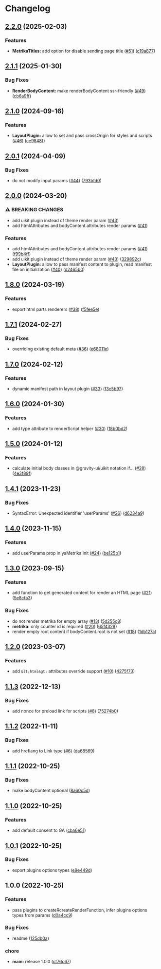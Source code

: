 # Changelog

## [2.2.0](https://github.com/gravity-ui/app-layout/compare/v2.1.1...v2.2.0) (2025-02-03)


### Features

* **MetrikaTitles:** add option for disable sending page title ([#51](https://github.com/gravity-ui/app-layout/issues/51)) ([c19a877](https://github.com/gravity-ui/app-layout/commit/c19a877a1a7ec7670319bff5795434873dbb28aa))

## [2.1.1](https://github.com/gravity-ui/app-layout/compare/v2.1.0...v2.1.1) (2025-01-30)


### Bug Fixes

* **RenderBodyContent:** make renderBodyContent ssr-friendly ([#49](https://github.com/gravity-ui/app-layout/issues/49)) ([cb6a9ff](https://github.com/gravity-ui/app-layout/commit/cb6a9ff123440b15e7303837ed4446c03f5af264))

## [2.1.0](https://github.com/gravity-ui/app-layout/compare/v2.0.1...v2.1.0) (2024-09-16)


### Features

* **LayoutPlugin:** allow to set and pass crossOrigin for styles and scripts ([#46](https://github.com/gravity-ui/app-layout/issues/46)) ([ce9848f](https://github.com/gravity-ui/app-layout/commit/ce9848f6f244c3b723f01590e0200d6ca5008e8a))

## [2.0.1](https://github.com/gravity-ui/app-layout/compare/v2.0.0...v2.0.1) (2024-04-09)


### Bug Fixes

* do not modify input params ([#44](https://github.com/gravity-ui/app-layout/issues/44)) ([793bfd0](https://github.com/gravity-ui/app-layout/commit/793bfd0336600fbe296084f3241466be87228a4c))

## [2.0.0](https://github.com/gravity-ui/app-layout/compare/v1.8.0...v2.0.0) (2024-03-20)


### ⚠ BREAKING CHANGES

* add uikit plugin instead of theme render param ([#43](https://github.com/gravity-ui/app-layout/issues/43))
* add htmlAttributes and bodyContent.attributes render params ([#41](https://github.com/gravity-ui/app-layout/issues/41))

### Features

* add htmlAttributes and bodyContent.attributes render params ([#41](https://github.com/gravity-ui/app-layout/issues/41)) ([f99b4ff](https://github.com/gravity-ui/app-layout/commit/f99b4ff4492a7bb85f94bbf39fa92b691d18fdc7))
* add uikit plugin instead of theme render param ([#43](https://github.com/gravity-ui/app-layout/issues/43)) ([329892c](https://github.com/gravity-ui/app-layout/commit/329892cd5fa004afdfc0745e17cdc1f91a343fe5))
* **LayoutPlugin:** allow to pass manifest content to plugin, read manifest file on initialization ([#40](https://github.com/gravity-ui/app-layout/issues/40)) ([d2465b0](https://github.com/gravity-ui/app-layout/commit/d2465b0e3d4a9fabe8fdb4eaa0f0f4ab090c5982))

## [1.8.0](https://github.com/gravity-ui/app-layout/compare/v1.7.1...v1.8.0) (2024-03-19)


### Features

* export html parts renderers ([#38](https://github.com/gravity-ui/app-layout/issues/38)) ([f5fee5e](https://github.com/gravity-ui/app-layout/commit/f5fee5ef2fa513d7e7742d61b6f374ed2154e1c7))

## [1.7.1](https://github.com/gravity-ui/app-layout/compare/v1.7.0...v1.7.1) (2024-02-27)


### Bug Fixes

* overriding existing default meta ([#36](https://github.com/gravity-ui/app-layout/issues/36)) ([e68011e](https://github.com/gravity-ui/app-layout/commit/e68011eac80d9bbd023382593ba04e4aa4305c2d))

## [1.7.0](https://github.com/gravity-ui/app-layout/compare/v1.6.0...v1.7.0) (2024-02-12)


### Features

* dynamic manifest path in layout plugin ([#33](https://github.com/gravity-ui/app-layout/issues/33)) ([f3c5b97](https://github.com/gravity-ui/app-layout/commit/f3c5b97893147c5fa7a6a1b47189f54dd65d2391))

## [1.6.0](https://github.com/gravity-ui/app-layout/compare/v1.5.0...v1.6.0) (2024-01-30)


### Features

* add type attribute to renderScript helper ([#30](https://github.com/gravity-ui/app-layout/issues/30)) ([18b0bd2](https://github.com/gravity-ui/app-layout/commit/18b0bd20013899cd67ea1bfeb1d06929b40939e8))

## [1.5.0](https://github.com/gravity-ui/app-layout/compare/v1.4.1...v1.5.0) (2024-01-12)


### Features

* calculate initial body classes in @gravity-ui/uikit notation if… ([#28](https://github.com/gravity-ui/app-layout/issues/28)) ([4e3f89f](https://github.com/gravity-ui/app-layout/commit/4e3f89fd6fbf2c0a1266b83e99f676fae6f3c180))

## [1.4.1](https://github.com/gravity-ui/app-layout/compare/v1.4.0...v1.4.1) (2023-11-23)


### Bug Fixes

* SyntaxError: Unexpected identifier 'userParams' ([#26](https://github.com/gravity-ui/app-layout/issues/26)) ([d6234a9](https://github.com/gravity-ui/app-layout/commit/d6234a9cc79de67a12678b4fd2c209f2ca0f36b6))

## [1.4.0](https://github.com/gravity-ui/app-layout/compare/v1.3.0...v1.4.0) (2023-11-15)


### Features

* add userParams prop in yaMetrika init ([#24](https://github.com/gravity-ui/app-layout/issues/24)) ([be125b1](https://github.com/gravity-ui/app-layout/commit/be125b1453b0855f745de68ae548753c6b338ee0))

## [1.3.0](https://github.com/gravity-ui/app-layout/compare/v1.2.0...v1.3.0) (2023-09-15)


### Features

* add function to get generated content for render an HTML page ([#21](https://github.com/gravity-ui/app-layout/issues/21)) ([5e8cfa3](https://github.com/gravity-ui/app-layout/commit/5e8cfa39804bd5c7d0d35c3926d65360f075c483))


### Bug Fixes

* do not render metrika for empty array ([#13](https://github.com/gravity-ui/app-layout/issues/13)) ([5d255c8](https://github.com/gravity-ui/app-layout/commit/5d255c8073ad5621dc4f9adb4072c6118d5b8f0d))
* **metrika:** only counter id is required ([#20](https://github.com/gravity-ui/app-layout/issues/20)) ([65f4328](https://github.com/gravity-ui/app-layout/commit/65f4328fd5a13683f8a542b8b935c549202a9599))
* render empty root content if bodyContent.root is not set ([#18](https://github.com/gravity-ui/app-layout/issues/18)) ([1db127a](https://github.com/gravity-ui/app-layout/commit/1db127a35b4116e46ded8ba909436e8644a6e128))

## [1.2.0](https://github.com/gravity-ui/app-layout/compare/v1.1.3...v1.2.0) (2023-03-07)


### Features

* add `&lt;html&gt;` attributes override support ([#10](https://github.com/gravity-ui/app-layout/issues/10)) ([4275f73](https://github.com/gravity-ui/app-layout/commit/4275f7300a5209f24f797b9661f5377b2417decf))

## [1.1.3](https://github.com/gravity-ui/app-layout/compare/v1.1.2...v1.1.3) (2022-12-13)


### Bug Fixes

* add nonce for preload link for scripts ([#8](https://github.com/gravity-ui/app-layout/issues/8)) ([75274b0](https://github.com/gravity-ui/app-layout/commit/75274b0f63e590fe6bde64a807141568fd3fff87))

## [1.1.2](https://github.com/gravity-ui/app-layout/compare/v1.1.1...v1.1.2) (2022-11-11)


### Bug Fixes

* add hreflang to Link type ([#6](https://github.com/gravity-ui/app-layout/issues/6)) ([da68569](https://github.com/gravity-ui/app-layout/commit/da685696bfcf75b01a4835ffe88d199de373adb1))

## [1.1.1](https://github.com/gravity-ui/app-layout/compare/v1.1.0...v1.1.1) (2022-10-25)


### Bug Fixes

* make bodyContent optional ([8a60c5d](https://github.com/gravity-ui/app-layout/commit/8a60c5dd90de98ca425ced04abcf27e42a1b8a3e))

## [1.1.0](https://github.com/gravity-ui/app-layout/compare/v1.0.1...v1.1.0) (2022-10-25)


### Features

* add default consent to GA ([cba6e51](https://github.com/gravity-ui/app-layout/commit/cba6e5187eedcc57ea38b8709c4c86d7f709eee7))

## [1.0.1](https://github.com/gravity-ui/app-layout/compare/v1.0.0...v1.0.1) (2022-10-25)


### Bug Fixes

* export plugins options types ([e9e449d](https://github.com/gravity-ui/app-layout/commit/e9e449da277a25a0c360620be0da542e48bc2e5f))

## 1.0.0 (2022-10-25)


### Features

* pass plugins to createRcreateRenderFunction, infer plugins options types from params ([d0a4cc9](https://github.com/gravity-ui/app-layout/commit/d0a4cc91770e5a8a6d0c5b3680c935b9f9f04939))


### Bug Fixes

* readme ([125db0a](https://github.com/gravity-ui/app-layout/commit/125db0a2382586a7791e86d98c8a2046a1e9f060))


### chore

* **main:** release 1.0.0 ([cf76c67](https://github.com/gravity-ui/app-layout/commit/cf76c6746fcc26a06e05068de3a62b4c97701590))
